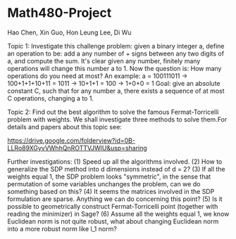 Math480-Project
===============

Hao Chen, Xin Guo, Hon Leung Lee, Di Wu

Topic 1:
Investigate this challenge problem: given a binary integer a, define an operation to be: add a any number of + signs between any two digits of a, and compute the sum. It's clear given any number, finitely many operations will change this number a to 1. Now the question is: How many operations do you need at most? An example: a = 100111011 -> 100+1+1+10+11 = 1011 -> 10+1+1 = 100 -> 1+0+0 = 1 Goal: give an absolute constant C, such that for any number a, there exists a sequence of at most C operations, changing a to 1.

Topic 2: 
Find out the best algorithm to solve the famous Fermat-Torricelli problem with weights. We shall investigate three methods to solve them.For details and papers about this topic see: 

https://drive.google.com/folderview?id=0B-LLRo89XGyvVWhhQnROTTVJWlU&usp=sharing

Further investigations: 
(1) Speed up all the algorithms involved.
(2) How to generalize the SDP method into d dimensions instead of d = 2? 
(3) If all the weights equal 1, the SDP problem looks "symmetric", in the sense that permutation of some variables unchanges the problem, can we do something based on this?
(4) It seems the matrices involved in the SDP formulation are sparse. Anything we can do concerning this point?
(5) Is it possible to geometrically construct Fermat-Torricelli point (together with reading the minimizer) in Sage? 
(6) Assume all the weights equal 1, we know Euclidean norm is not quite robust, what about changing Euclidean norm into a more robust norm like l_1 norm?

